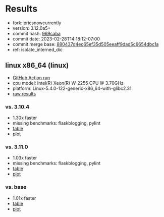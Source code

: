 # Results

- fork: ericsnowcurrently
- version: 3.12.0a5+
- commit hash: [969caba](https://github.com/ericsnowcurrently/cpython/commit/969caba)
- commit date: 2023-02-28T14:18:12-07:00
- commit merge base: [880437d4ec65ef35d505eeaff9dad5c6654dbc1a](https://github.com/ericsnowcurrently/cpython/commit/880437d4ec65ef35d505eeaff9dad5c6654dbc1a)
- ref: isolate_interned_dic

## linux x86_64 (linux)

- [GitHub Action run](https://github.com/faster-cpython/benchmarking/actions/runs/4297757282)
- cpu model: Intel(R) Xeon(R) W-2255 CPU @ 3.70GHz
- platform: Linux-5.4.0-122-generic-x86_64-with-glibc2.31
- [raw results](bm-20230228-linux-x86_64-ericsnowcurrently-isolate_interned_dic-3.12.0a5%2B-969caba.json)

### vs. 3.10.4

- 1.30x faster
- missing benchmarks: flaskblogging, pylint
- [table](bm-20230228-linux-x86_64-ericsnowcurrently-isolate_interned_dic-3.12.0a5%2B-969caba-vs-3.10.4.md)
- [plot](bm-20230228-linux-x86_64-ericsnowcurrently-isolate_interned_dic-3.12.0a5%2B-969caba-vs-3.10.4.png)

### vs. 3.11.0

- 1.03x faster
- missing benchmarks: flaskblogging, pylint
- [table](bm-20230228-linux-x86_64-ericsnowcurrently-isolate_interned_dic-3.12.0a5%2B-969caba-vs-3.11.0.md)
- [plot](bm-20230228-linux-x86_64-ericsnowcurrently-isolate_interned_dic-3.12.0a5%2B-969caba-vs-3.11.0.png)

### vs. base

- 1.01x faster
- [table](bm-20230228-linux-x86_64-ericsnowcurrently-isolate_interned_dic-3.12.0a5%2B-969caba-vs-base.md)
- [plot](bm-20230228-linux-x86_64-ericsnowcurrently-isolate_interned_dic-3.12.0a5%2B-969caba-vs-base.png)

